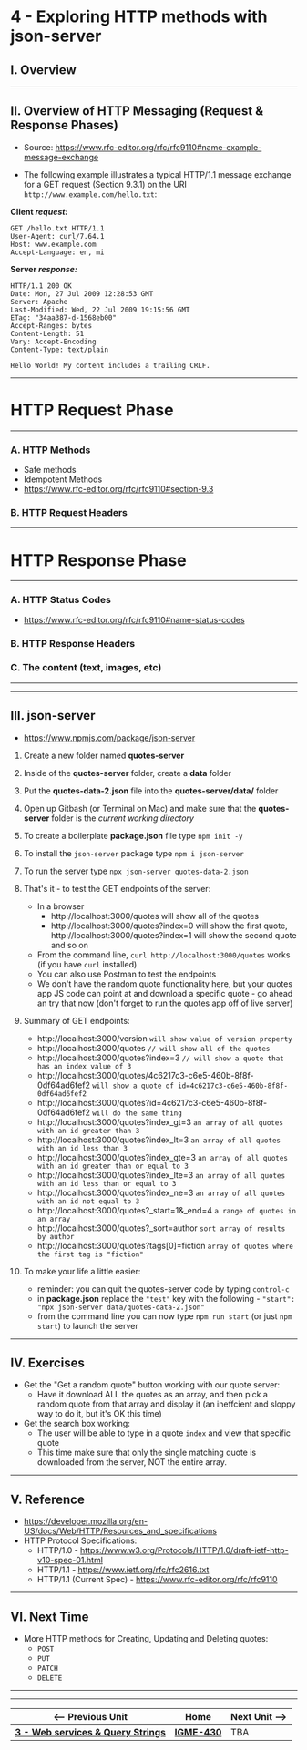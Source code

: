 # 4 - Exploring HTTP methods with json-server

## I. Overview

---

## II. Overview of HTTP Messaging (Request & Response Phases)
- Source: https://www.rfc-editor.org/rfc/rfc9110#name-example-message-exchange

- The following example illustrates a typical HTTP/1.1 message exchange for a GET request (Section 9.3.1) on the URI `http://www.example.com/hello.txt`:

**Client *request:***

```
GET /hello.txt HTTP/1.1
User-Agent: curl/7.64.1
Host: www.example.com
Accept-Language: en, mi
```

**Server *response:***

```
HTTP/1.1 200 OK
Date: Mon, 27 Jul 2009 12:28:53 GMT
Server: Apache
Last-Modified: Wed, 22 Jul 2009 19:15:56 GMT
ETag: "34aa387-d-1568eb00"
Accept-Ranges: bytes
Content-Length: 51
Vary: Accept-Encoding
Content-Type: text/plain

Hello World! My content includes a trailing CRLF.
```

---
# HTTP Request Phase
---

### A. HTTP Methods
- Safe methods
- Idempotent Methods
- https://www.rfc-editor.org/rfc/rfc9110#section-9.3

### B. HTTP Request Headers


---
# HTTP Response Phase
---

### A. HTTP Status Codes
- https://www.rfc-editor.org/rfc/rfc9110#name-status-codes

### B. HTTP Response Headers

### C. The content (text, images, etc)

---
___

## III. json-server
- https://www.npmjs.com/package/json-server

1. Create a new folder named **quotes-server**

2. Inside of the **quotes-server** folder, create a **data** folder

3. Put the **quotes-data-2.json** file into the **quotes-server/data/** folder

4. Open up Gitbash (or Terminal on Mac) and make sure that the **quotes-server** folder is the *current working directory*

5. To create a boilerplate **package.json** file type `npm init -y`

6. To install the `json-server` package type `npm i json-server`

7. To run the server type `npx json-server quotes-data-2.json`

8. That's it - to test the GET endpoints of the server:

    - In a browser
      - http://localhost:3000/quotes will show all of the quotes
      - http://localhost:3000/quotes?index=0 will show the first quote, http://localhost:3000/quotes?index=1 will show the second quote and so on
    - From the command line, `curl http://localhost:3000/quotes` works (if you have `curl` installed)
    - You can also use Postman to test the endpoints
    - We don't have the random quote functionality here, but your quotes app JS code can point at and download a specific quote - go ahead an try that now (don't forget to run the quotes app off of live server) 

10. Summary of GET endpoints:

    - http://localhost:3000/version `will show value of version property`
    - http://localhost:3000/quotes `// will show all of the quotes`
    - http://localhost:3000/quotes?index=3 `// will show a quote that has an index value of 3`
    - http://localhost:3000/quotes/4c6217c3-c6e5-460b-8f8f-0df64ad6fef2 `will show a quote of id=4c6217c3-c6e5-460b-8f8f-0df64ad6fef2`
    - http://localhost:3000/quotes?id=4c6217c3-c6e5-460b-8f8f-0df64ad6fef2 `will do the same thing`
    - http://localhost:3000/quotes?index_gt=3 `an array of all quotes with an id greater than 3`
    - http://localhost:3000/quotes?index_lt=3 `an array of all quotes with an id less than 3`
    - http://localhost:3000/quotes?index_gte=3 `an array of all quotes with an id greater than or equal to 3`
    - http://localhost:3000/quotes?index_lte=3 `an array of all quotes with an id less than or equal to 3`
    - http://localhost:3000/quotes?index_ne=3 `an array of all quotes with an id not equal to 3`
    - http://localhost:3000/quotes?_start=1&_end=4 `a range of quotes in an array`
    - http://localhost:3000/quotes?_sort=author `sort array of results by author`
    - http://localhost:3000/quotes?tags[0]=fiction `array of quotes where the first tag is "fiction"`

11. To make your life a little easier:
    - reminder: you can quit the quotes-server code by typing `control-c`
    - in **package.json** replace the `"test"` key with the following - `"start": "npx json-server data/quotes-data-2.json"`
    - from the command line you can now type `npm run start` (or just `npm start`) to launch the server

---

## IV. Exercises
- Get the "Get a random quote" button working with our quote server:
  - Have it download ALL the quotes as an array, and then pick a random quote from that array and display it (an ineffcient and sloppy way to do it, but it's OK this time)
- Get the search box working:
  - The user will be able to type in a quote `index` and view that specific quote
  - This time make sure that only the single matching quote is downloaded from the server, NOT the entire array. 

---

## V. Reference
- https://developer.mozilla.org/en-US/docs/Web/HTTP/Resources_and_specifications
- HTTP Protocol Specifications:
  - HTTP/1.0 - https://www.w3.org/Protocols/HTTP/1.0/draft-ietf-http-v10-spec-01.html
  - HTTP/1.1 - https://www.ietf.org/rfc/rfc2616.txt
  - HTTP/1.1 (Current Spec) - https://www.rfc-editor.org/rfc/rfc9110

---

## VI. Next Time
- More HTTP methods for Creating, Updating and Deleting quotes:
  - `POST`
  - `PUT` 
  - `PATCH`
  - `DELETE`

---
---

| <-- Previous Unit | Home | Next Unit -->
| --- | --- | --- 
| [**3 - Web services & Query Strings**](3-web-service-query-string.md)  |  [**IGME-430**](../) | TBA
